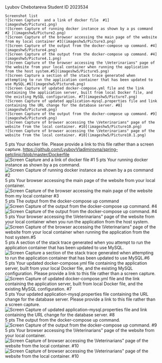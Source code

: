  Lyubov Chebotareva Student ID 2023534
 ~~~
 Screenshot list
![Screen Capture  and a link of docker file  #1](imageshw5/Picture1.png)
![Screen Capture of running docker instance as shown by a ps command #2 ](imageshw5/Picture2.png)
![Screen Capture of the browser accessing the main page of the website from my local container #3](imageshw5/Picture3.png)
![Screen Capture of the output from the docker-compose up command. #4](imageshw5/Picture4.png)
![Screen Capture of the output from the docker-compose up command. #4](imageshw5/Picture4.1.png)
![Screen Capture of the browser accessing the \Veterinarians" page of the website from your local container when running the application from the host system.#5](imageshw5/Picture5.png)
![Screen Capture a section of the stack trace generated when attempting to run the application container that has been updated to use MySQL.#6](imageshw5/Picture6.png)
![Screen Capture of updated docker-compose.yml file and the link containing the application server, built from local Docker file, and the existing MySQL configuration. #7](imageshw5/Picture7.png)
![Screen Capture of updated application-mysql.properties file and link containing the URL change for the database server. #8](imageshw5/Picture8.png)
![Screen Capture of the output from the docker-compose up command. #9](imageshw5/Picture9.png)
![Screen Capture of browser accessing the \Veterinarians" page of the website from the local container. #10](imageshw5/Picture10.png)
![Screen Capture of browser accessing the \Veterinarians" page of the website from the local container. #10](imageshw5/Picture10.1.png)
~~~
5 pts Your docker file. Please provide a link to this file rather than a screen capture.
https://github.com/LyubovVladimirovna/spring-petclinic/blob/master/Dockerfile
![Screen Capture  and a link of docker file  #1](imageshw5/Picture1.png)
5 pts Your running docker instance as shown by a ps command.
![Screen Capture of running docker instance as shown by a ps command #2](imageshw5/Picture2.png)
5 pts Your browser accessing the main page of the website from your local container.
![Screen Capture of the browser accessing the main page of the website from my local container #3](imageshw5/Picture3.png)
5 pts The output from the docker-compose up command
![Screen Capture of the output from the docker-compose up command. #4](imageshw5/Picture4.png)
![Screen Capture of the output from the docker-compose up command. #4](imageshw5/Picture4.1.png)
5 pts Your browser accessing the \Veterinarians" page of the website from your local container when you run the application from the host system.
![Screen Capture of the browser accessing the \Veterinarians" page of the website from your local container when running the application from the host system.#5](imageshw5/Picture5.png)
5 pts A section of the stack trace generated when you attempt to run the application container that has been updated to use MySQL.
![Screen Capture a section of the stack trace generated when attempting to run the application container that has been updated to use MySQL.#6](imageshw5/Picture6.png)
5 pts Your updated docker-compose.yml file containing the application server, built from your local Docker file, and the existing MySQL configuration. Please provide a link
to this file rather than a screen capture.
![Screen Capture of updated docker-compose.yml file and the link containing the application server, built from local Docker file, and the existing MySQL configuration. #7](imageshw5/Picture7.png)
5 pts Your updated application-mysql.properties file containing the URL change for the database server. Please provide a link to this file rather than a screen capture.
![Screen Capture of updated application-mysql.properties file and link containing the URL change for the database server. #8](imageshw5/Picture8.png)
5 pts The output from the docker-compose up command.
![Screen Capture of the output from the docker-compose up command. #9](imageshw5/Picture9.png)
5 pts Your browser accessing the \Veterinarians" page of the website from your local container.
![Screen Capture of browser accessing the \Veterinarians" page of the website from the local container. #10](imageshw5/Picture10.png)
![Screen Capture of browser accessing the \Veterinarians" page of the website from the local container. #10](imageshw5/Picture10.1.png)
